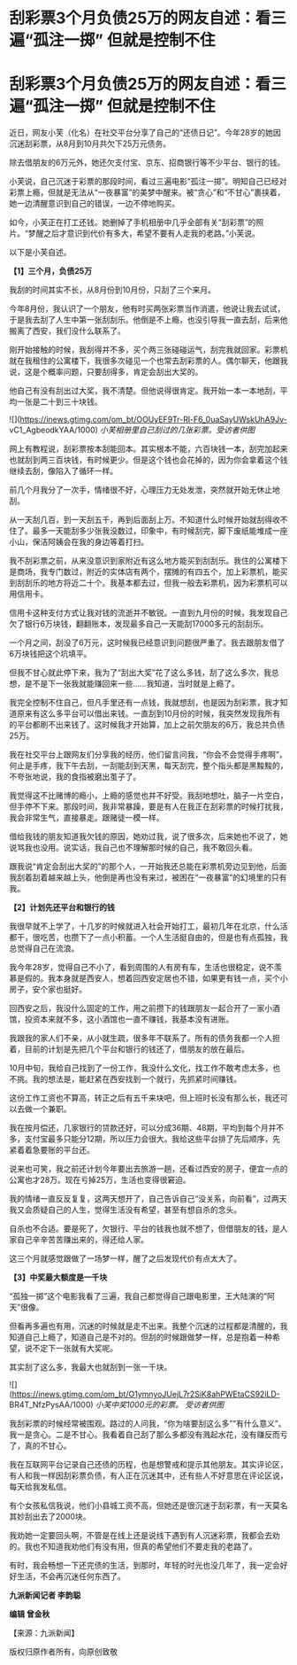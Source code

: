 # 刮彩票3个月负债25万的网友自述：看三遍“孤注一掷” 但就是控制不住

# 刮彩票3个月负债25万的网友自述：看三遍“孤注一掷” 但就是控制不住

近日，网友小芙（化名）在社交平台分享了自己的“还债日记”。今年28岁的她因沉迷刮彩票，从8月到10月共欠下25万元债务。

除去借朋友的6万元外，她还欠支付宝、京东、招商银行等不少平台、银行的钱。

小芙说，自己沉迷于彩票的那段时间，看过三遍电影“孤注一掷”。明知自己已经对彩票上瘾，但就是无法从“一夜暴富”的美梦中醒来。被“贪心”和“不甘心”裹挟着，她一边清醒意识到自己的错误，一边不停地购买。

如今，小芙正在打工还钱。她删掉了手机相册中几乎全部有关“刮彩票”的照片。“梦醒之后才意识到代价有多大，希望不要有人走我的老路。”小芙说。

以下是小芙自述。

**【1】三个月，负债25万**

我刮的时间其实不长，从8月份到10月份，只刮了三个来月。

今年8月份，我认识了一个朋友，他有时买两张彩票当作消遣，他说让我去试试，于是我去刮了人生中第一张刮刮乐。他倒是不上瘾，也没引导我一直去刮，后来他搬离了西安，我们没什么联系了。

刚开始接触的时候，我刮得并不多，买个两三张碰碰运气，刮完我就回家。彩票机就在我租住的公寓楼下，我很多次碰见一个也常去刮彩票的人。偶尔聊天，他跟我说，这是个概率问题，只要刮得多，肯定会刮出大奖的。

他自己有没有刮出过大奖，我不清楚。但他说得很肯定。我开始一本一本地刮，平均一张是二十到三十块钱。

![](https://inews.gtimg.com/om_bt/OOUyEF9Tr-Rl-F6_0uaSayUWskUhA9Jv-
vC1_AgbeodkYAA/1000) _小芙相册里自己刮过的几张彩票。受访者供图_

网上有教程说，刮彩票按本刮能回本。其实根本不能，六百块钱一本，刮完加起来也就刮到两三百块钱，有时候更少。但是这个钱也会花掉的，因为你会拿着这个钱继续去刮，像陷入了循环一样。

前几个月我分了一次手，情绪很不好，心理压力无处发泄，突然就开始无休止地刮。

从一天刮几百，到一天刮五千，再到后面刮上万。不知道什么时候开始就刮得收不住了。最多一天能刮多少张我没数过，印象中，有时候刮完，脚下废纸能堆成一座小山，保洁阿姨会在我的身边等着打扫。

我不刮彩票之前，从来没意识到家附近有这么地方能买到刮刮乐。我住的公寓楼下是商场，我专门数过，附近的实体店有两个，摆摊的有四五个，加上彩票机，能买到刮刮乐的地方将近二十个。我基本都去过，但我一般去彩票机，因为彩票机可以用信用卡。

信用卡这种支付方式让我对钱的流逝并不敏锐。一直到九月份的时候，我发现自己欠了银行6万块钱，翻翻账本，发现最多自己一天能刮17000多元的刮刮乐。

一个月之间，刮没了6万元，这时候我已经意识到问题很严重了。我去跟朋友借了6万块钱把这个坑填平。

但我不甘心就此停下来，我为了“刮出大奖”花了这么多钱，刮了这么多次，我总想，是不是下一张我就能赚回来一些……我知道，当时就是上瘾了。

我完全控制不住自己，但凡手里还有一点钱，我就想刮，也是因为刮彩票，我才知道原来有这么多平台可以借出来钱。一直刮到10月份的时候，我突然发现我所有的平台都刷不出来钱了。这时候我才开始算，加上之前欠朋友的6万，我总共负债25万。

我在社交平台上跟网友们分享我的经历，他们留言问我，“你会不会觉得手疼啊”，何止是手疼，我下午去刮，一刮能刮到天黑，每天刮完，整个指头都是黑黢黢的，不夸张地说，我的食指被磨出茧子了。

我觉得这不比赌博的瘾小，上瘾的感觉也并不好受。我刮地想吐，脑子一片空白，但手停不下来。那段时间，我非常暴躁，要是有人在我正在刮彩票的时候打扰我，我会非常生气，直接暴走。跟赌徒一模一样。

借给我钱的朋友知道我欠钱的原因，她劝过我，说了很多次，后来她也不说了，她说骂我也没用。说实话，我自己也不理解那时候的自己，我不敢回头看。

跟我说“肯定会刮出大奖的”的那个人，一开始我还总能在彩票机旁边见到他，后面我刮着刮着越来越上头，他倒是再也没有来过，被困在“一夜暴富”的幻境里的只有我。

**【2】计划先还平台和银行的钱**

我很早就不上学了，十几岁的时候就进入社会开始打工，最初几年在北京，什么活都干，很吃苦，也攒下了一点小积蓄。一个人生活挺自由的，但是也有点孤独，我总觉得自己在流浪。

我今年28岁，觉得自己不小了，看到周围的人有房有车，生活也很稳定，说不羡慕是假的。我本身就是西安人，想着回西安定居也不错，如果更有钱一点，买个小房子，安个家也挺好。

回西安之后，我没什么固定的工作，用之前攒下的钱跟朋友一起合开了一家小酒馆，投资本来就不多，这小酒馆也一直不赚钱，我基本没有进账。

我跟我的家人们不亲，从小就生疏，很多年不联系了。所有的债务我都一个人担着，目前的计划是先把几个平台和银行的钱还了，借朋友的放在最后。

10月中旬，我给自己找到了一份工作，我没什么文化，找工作不敢考虑太多，也不挑。我的想法是，能赶紧在西安找到一个就行，先抓紧时间赚钱。

这份工作工资也不算高，转正之后有五千来块吧，但上班时长没有那么长，我还可以去做一个兼职。

我在按月偿还，几家银行的贷款还好，可以分成36期、48期，平均到每个月并不多，支付宝最多只能分12期，所以压力会很大。我给这些平台排了先后顺序，先紧着着急要账的平台还。

说来也可笑，我之前还计划今年要出去旅游一趟，还看过西安的房子，便宜一点的公寓也才28万。现在亏掉25万，生活也变得很窘迫。

我的情绪一直反反复复，这两天想开了，自己告诉自己“没关系，向前看”，过两天我又会质疑自己的人生，觉得生活没有希望，甚至有想自杀的念头。

自杀也不合适。要是死了，欠银行、平台的钱我也就不想了，但借朋友的钱，是人家自己辛辛苦苦赚出来的，得还给人家。

这三个月就感觉跟做了一场梦一样，醒了之后发现代价有点太大了。

**【3】中奖最大额度是一千块**

“孤独一掷”这个电影我看了三遍，我自己都觉得自己跟电影里，王大陆演的“阿天”很像。

但看再多遍也有用，沉迷的时候就是走不出来。我整个沉迷的过程都是清醒的，我知道自己上瘾了，知道自己是不对的。但刮的时候跟做梦一样，总是抱着一种希望，说不定下一张就有大奖呢。

其实刮了这么多，我最大也就刮到一张一千块。

![](https://inews.gtimg.com/om_bt/O1ymnyoJUejL7r2SiK8ahPWEtaCS92iLD-
BR4T_NfzPysAA/1000) _小芙中奖1000元的彩票。 受访者供图_

我刮彩票的时候经常被围观。路过的人问我，“你为啥要刮这么多”“有什么意义”。我一是贪心。二是不甘心。我看着自己刮了那么多都没有溅起水花，没有赚反而亏了，真的不甘心。

我在互联网平台记录自己还债的历程，也是想警戒和提示其他朋友。其实评论区，有人和我一样因刮彩票负债，有人正在沉迷其中，还有些人不好意思在评论区说，每天给我发私信。

有个女孩私信我说，他们小县城工资不高，但她还是很沉迷于刮彩票，有一天莫名其妙刮出去了2000块。

我劝她一定要回头啊，不管是在线上还是说线下遇到有人沉迷彩票，我都会去劝的。我也不知道我劝他们有没有用，但真的希望他们不要走我的老路了。

有时，我会畅想一下还完债的生活，到那时，年轻的时光也没几年了，我一定会好好生活，不会再沉迷任何东西了。

**九派新闻记者 李韵聪**

**编辑 曾金秋**

【来源：九派新闻】

版权归原作者所有，向原创致敬

